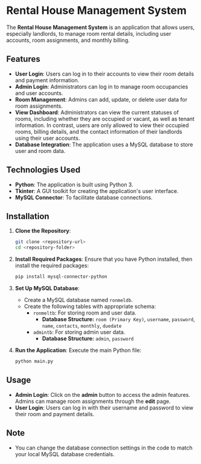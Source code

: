 # Rental House Management System

The **Rental House Management System** is an application that allows users, especially landlords, to manage room rental details, including user accounts, room assignments, and monthly billing.

## Features

- **User Login**: Users can log in to their accounts to view their room details and payment information.
- **Admin Login**: Administrators can log in to manage room occupancies and user accounts.
- **Room Management**: Admins can add, update, or delete user data for room assignments.
- **View Dashboard**: Administrators can view the current statuses of rooms, including whether they are occupied or vacant, as well as tenant information. In contrast, users are only allowed to view their occupied rooms, billing details, and the contact information of their landlords using their user accounts.
- **Database Integration**: The application uses a MySQL database to store user and room data.

## Technologies Used

- **Python**: The application is built using Python 3.
- **Tkinter**: A GUI toolkit for creating the application's user interface.
- **MySQL Connector**: To facilitate database connections.

## Installation

1. **Clone the Repository**:
   ```bash
   git clone <repository-url>
   cd <repository-folder>
   ```
2. **Install Required Packages**:
   Ensure that you have Python installed, then install the required packages:
   ```bash
   pip install mysql-connector-python
   ```
3. **Set Up MySQL Database**:
   - Create a MySQL database named `ronmeldb`.
   - Create the following tables with appropriate schema:
     - `ronmeltb`: For storing room and user data.
       - **Database Structure:** `room (Primary Key)`, `username`, `password`, `name`, `contacts`, `monthly`, `duedate`
     - `admintb`: For storing admin user data.
       - **Database Structure:** `admin`, `password`
   
4. **Run the Application**:
   Execute the main Python file:
   ```bash
   python main.py
   ```

## Usage

- **Admin Login**: Click on the **admin** button to access the admin features. Admins can manage room assignments through the **edit** page.
- **User Login**: Users can log in with their username and password to view their room and payment details.

## Note

- You can change the database connection settings in the code to match your local MySQL database credentials.
